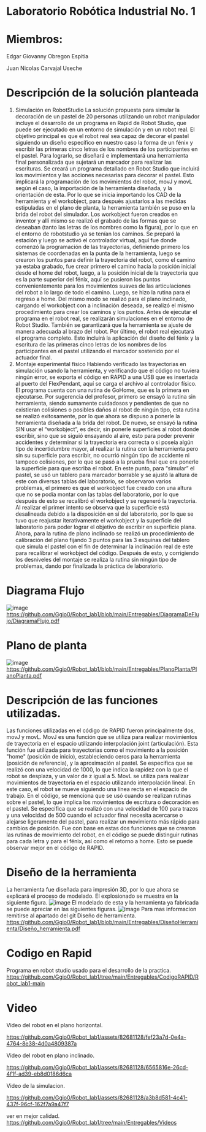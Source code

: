 # Laboratorio Robótica Industrial No. 1
# Miembros:
Edgar Giovanny Obregon Espitia

Juan Nicolas Carvajal Useche
# Descripción de la solución planteada
1. Simulación en RobotStudio
La solución propuesta para simular la decoración de un pastel de 20 personas utilizando un robot
manipulador incluye el desarrollo de un programa en Rapid de Robot Studio, que puede ser
ejecutado en un entorno de simulación y en un robot real. El objetivo principal es que el robot real
sea capaz de decorar el pastel siguiendo un diseño específico en nuestro caso la forma de un fénix
y escribir las primeras cinco letras de los nombres de los participantes en el pastel. Para lograrlo, se
diseñará e implementará una herramienta final personalizada que sujetará un marcador para
realizar las escrituras.
Se creará un programa detallado en Robot Studio que incluirá los movimientos y las acciones
necesarias para decorar el pastel. Esto implicará la programación de los movimientos del robot,
movJ y movL según el caso, la importación de la herramienta diseñada, y la orientación de esta. Por
lo que se inicia importando los CAD de la herramienta y el workobject, para después ajustarlos a las
medidas estipuladas en el plano de planta, la herramienta también se puso en la brida del robot del
simulador. Los workobject fueron creados en inventor y allí mismo se realizó el grabado de las
formas que se deseaban (tanto las letras de los nombres como la figura), por lo que en el entorno
de robotstudio ya se tenían los caminos. Se preparó la estación y luego se activó el controlador
virtual, aquí fue donde comenzó la programación de las trayectorias, definiendo primero los
sistemas de coordenadas en la punta de la herramienta, luego se crearon los puntos para definir la
trayectoria del robot, como el camino ya estaba grabado, fue crear primero el camino hacia la
posición inicial desde el home del robot, luego, a la posición inicial de la trayectoria que es la parte
superior del fénix, aquí se pusieron los puntos convenientemente para los movimientos suaves de
las articulaciones del robot a lo largo de todo el camino. Luego, se hizo la rutina para el regreso a
home.
Del mismo modo se realizó para el plano inclinado, cargando el workobject con a inclinación
deseada, se realizó el mismo procedimiento para crear los caminos y los puntos.
Antes de ejecutar el programa en el robot real, se realizarán simulaciones en el entorno de Robot
Studio. También se garantizará que la herramienta se ajuste de manera adecuada al brazo del robot.
Por último, el robot real ejecutará el programa completo. Esto incluirá la aplicación del diseño del
fénix y la escritura de las primeras cinco letras de los nombres de los participantes en el pastel
utilizando el marcador sostenido por el actuador final.
2. Montaje experimental físico
Habiendo verificado las trayectorias en simulación usando la herramienta, y verificando que el
código no tuviera ningún error, se exporta el código en RAPID a una USB que es insertada al puerto
del FlexPendant, aquí se carga el archivo al controlador físico.
El programa cuenta con una rutina de GoHome, que es la primera en ejecutarse. Por sugerencia del
profesor, primero se ensayó la rutina sin herramienta, siendo sumamente cuidadosos y pendientes
de que no existieran colisiones o posibles daños al robot de ningún tipo, esta rutina se realizó
exitosamente, por lo que ahora se dispuso a ponerle la herramienta diseñada a la brida del robot.
De nuevo, se ensayó la rutina SIN usar el “workobject”, es decir, sin ponerle superficies al robot
donde escribir, sino que se siguió ensayando al aire, esto para poder prevenir accidentes y
determinar si la trayectoria era correcta o si poseía algún tipo de incertidumbre mayor, al realizar la
rutina con la herramienta pero sin su superficie para escribir, no ocurrió ningún tipo de accidente ni
tampoco colisiones, por lo que se pasó a la prueba final que era ponerle la superficie para que
escriba el robot.
En este punto, para “simular” el pastel, se usó un tablero para marcador borrable y se ajustó la
altura de este con diversas tablas del laboratorio, se observaron varios problemas, el primero es que
el workobject fue creado con una altura que no se podía montar con las tablas del laboratorio, por
lo que después de esto se recalibró el workobject y se regeneró la trayectoria. Al realizar el primer
intento se observa que la superficie está desalineada debido a la disposición en sí del laboratorio,
por lo que se tuvo que reajustar iterativamente el workobject y la superficie del laboratorio para
poder lograr el objetivo de escribir en superficie plana.
Ahora, para la rutina de plano inclinado se realizó un procedimiento de calibración del plano
fijando 3 puntos para las 3 esquinas del tablero que simula el pastel con el fin de determinar la
inclinación real de este para recalibrar el workobject del código. Después de esto, y corrigiendo los
desniveles del montaje se realiza la rutina sin ningún tipo de problemas, dando por finalizada la
práctica de laboratorio.
# Diagrama Flujo
![image](https://github.com/Ggio0/Robot_lab1/assets/82681128/f85e1831-3d79-45ad-b60b-7b7bc117f9a9)
https://github.com/Ggio0/Robot_lab1/blob/main/Entregables/DiagramaDeFlujo/DiagramaFlujo.pdf
# Plano de planta 
![image](https://github.com/Ggio0/Robot_lab1/assets/82681128/27aff2d6-9c66-4992-b47a-afe5e9fd9f19)
https://github.com/Ggio0/Robot_lab1/blob/main/Entregables/PlanoPlanta/PlanoPlanta.pdf
# Descripción de las funciones utilizadas.
Las funciones utilizadas en el código de RAPID fueron principalmente dos, movJ y movL.
MovJ es una función que se utiliza para realizar movimientos de trayectoria en el espacio utilizando
interpolación joint (articulación). Esta función fue utilizada para trayectorias como el movimiento a
la posición "home" (posición de inicio), estableciendo ceros para la herramienta (posición de
referencia), y la aproximación al pastel. Se especifica que se realizó con una velocidad de 1000, lo
que indica la rapidez con la que el robot se desplaza, y un valor de z igual a 5.
MovL se utiliza para realizar movimientos de trayectoria en el espacio utilizando interpolación lineal.
En este caso, el robot se mueve siguiendo una línea recta en el espacio de trabajo. En el código, se
menciona que se usó cuando se realizan rutinas sobre el pastel, lo que implica los movimientos de
escritura o decoración en el pastel. Se especifica que se realizó con una velocidad de 100 para trazos
y una velocidad de 500 cuando el actuador final necesita acercarse o alejarse ligeramente del pastel,
para realizar un movimiento más rápido para cambios de posición.
Fue con base en estas dos funciones que se crearon las rutinas de movimiento del robot, en el código
se puede distinguir rutinas para cada letra y para el fénix, así como el retorno a home. Esto se puede
observar mejor en el código de RAPID.
# Diseño de la herramienta
La herramienta fue diseñada para impresión 3D, por lo que ahora se explicará el proceso de
modelado. El explosionado se muestra en la siguiente figura.
![image](https://github.com/Ggio0/Robot_lab1/assets/82681128/ce435dab-19a1-49db-b8aa-1daa6e79681d)
El modelado de esta y la herramienta ya fabricada se puede apreciar en las siguientes figuras.
![image](https://github.com/Ggio0/Robot_lab1/assets/82681128/419d1eb2-a976-49b8-8e8b-2d9fc8ff79ff)
Para mas informacion remitirse al apartado del git Diseño de herramienta.
https://github.com/Ggio0/Robot_lab1/blob/main/Entregables/DiseñoHerramienta/Diseño_herramienta.pdf
# Codigo en Rapid
Programa en robot studio usado para el desarrollo de la practica.
https://github.com/Ggio0/Robot_lab1/tree/main/Entregables/CodigoRAPID/Robot_lab1-main
# Video 
Video del robot en el plano horizontal.

https://github.com/Ggio0/Robot_lab1/assets/82681128/fef23a7d-0e4a-4764-8e38-4d0a4809387a

Video del robot en plano inclinado.

https://github.com/Ggio0/Robot_lab1/assets/82681128/6565816e-26cd-4f1f-ad39-eb8d0186d6ca

Video de la simulacion.

https://github.com/Ggio0/Robot_lab1/assets/82681128/a3b8d581-4c41-437f-96cf-162f7a9a47f7

ver en mejor calidad.
https://github.com/Ggio0/Robot_lab1/tree/main/Entregables/Videos







